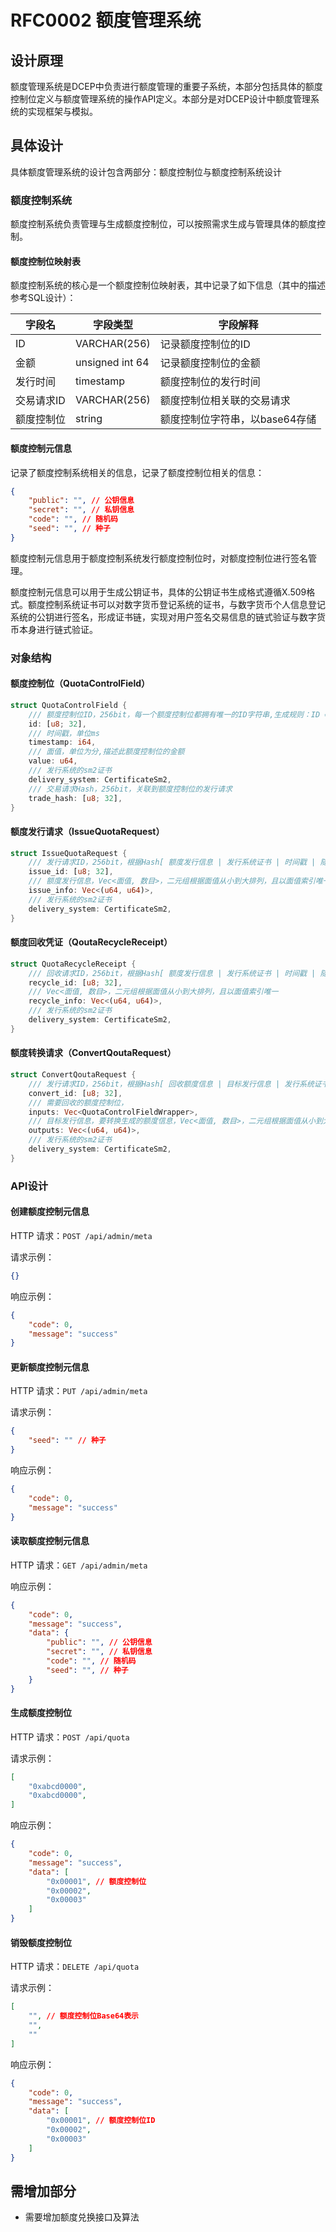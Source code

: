 # RFC0002 额度管理系统

## 设计原理

额度管理系统是DCEP中负责进行额度管理的重要子系统，本部分包括具体的额度控制位定义与额度管理系统的操作API定义。本部分是对DCEP设计中额度管理系统的实现框架与模拟。

## 具体设计

具体额度管理系统的设计包含两部分：额度控制位与额度控制系统设计

### 额度控制系统

额度控制系统负责管理与生成额度控制位，可以按照需求生成与管理具体的额度控制。

#### 额度控制位映射表

额度控制系统的核心是一个额度控制位映射表，其中记录了如下信息（其中的描述参考SQL设计）：

| 字段名     | 字段类型        | 字段解释                       |
| ---------- | --------------- | ------------------------------ |
| ID         | VARCHAR(256)    | 记录额度控制位的ID             |
| 金额       | unsigned int 64 | 记录额度控制位的金额           |
| 发行时间   | timestamp       | 额度控制位的发行时间           |
| 交易请求ID | VARCHAR(256)    | 额度控制位相关联的交易请求     |
| 额度控制位 | string          | 额度控制位字符串，以base64存储 |

#### 额度控制元信息

记录了额度控制系统相关的信息，记录了额度控制位相关的信息：

```json
{
    "public": "", // 公钥信息
    "secret": "", // 私钥信息
    "code": "", // 随机码
    "seed": "", // 种子
}
```

额度控制元信息用于额度控制系统发行额度控制位时，对额度控制位进行签名管理。

额度控制元信息可以用于生成公钥证书，具体的公钥证书生成格式遵循X.509格式。额度控制系统证书可以对数字货币登记系统的证书，与数字货币个人信息登记系统的公钥进行签名，形成证书链，实现对用户签名交易信息的链式验证与数字货币本身进行链式验证。

### 对象结构

#### 额度控制位（QuotaControlField）

```rust
struct QuotaControlField {
    /// 额度控制位ID，256bit，每一个额度控制位都拥有唯一的ID字符串,生成规则：ID = Hasher[ 时间戳 | 面额 | 发行系统标识(证书) | 交易请求哈希 | 随机值 ]
    id: [u8; 32],
    /// 时间戳，单位ms
    timestamp: i64,
    /// 面值，单位为分,描述此额度控制位的金额
    value: u64,
    /// 发行系统的sm2证书
    delivery_system: CertificateSm2,
    /// 交易请求Hash，256bit，关联到额度控制位的发行请求
    trade_hash: [u8; 32],
}
```

#### 额度发行请求（IssueQuotaRequest）

```rust
struct IssueQuotaRequest {
    /// 发行请求ID，256bit，根据Hash[ 额度发行信息 | 发行系统证书 | 时间戳 | 随机值 ]
    issue_id: [u8; 32],
    /// 额度发行信息，Vec<面值, 数目>，二元组根据面值从小到大排列，且以面值索引唯一
    issue_info: Vec<(u64, u64)>,
    /// 发行系统的sm2证书
    delivery_system: CertificateSm2,
}
```

#### 额度回收凭证（QoutaRecycleReceipt）

```rust
struct QuotaRecycleReceipt {
    /// 回收请求ID，256bit，根据Hash[ 额度发行信息 | 发行系统证书 | 时间戳 | 随机值 ]
    recycle_id: [u8; 32],
    /// Vec<面值, 数目>，二元组根据面值从小到大排列，且以面值索引唯一
    recycle_info: Vec<(u64, u64)>,
    /// 发行系统的sm2证书
    delivery_system: CertificateSm2,
}
```

#### 额度转换请求（ConvertQoutaRequest）

```rust
struct ConvertQoutaRequest {
    /// 发行请求ID，256bit，根据Hash[ 回收额度信息 | 目标发行信息 | 发行系统证书 | 时间戳 | 随机值 ]
    convert_id: [u8; 32],
    /// 需要回收的额度控制位，
    inputs: Vec<QuotaControlFieldWrapper>,
    /// 目标发行信息，要转换生成的额度信息，Vec<面值, 数目>，二元组根据面值从小到大排列，且以面值索引唯一
    outputs: Vec<(u64, u64)>,
    /// 发行系统的sm2证书
    delivery_system: CertificateSm2,
}
```

### API设计

#### 创建额度控制元信息

HTTP 请求：`POST /api/admin/meta`

请求示例：

```json
{}
```

响应示例：

```json
{
    "code": 0,
    "message": "success"
}
```

#### 更新额度控制元信息

HTTP 请求：`PUT /api/admin/meta`

请求示例：

```json
{
	"seed": "" // 种子
}
```

响应示例：

```json
{
    "code": 0,
    "message": "success"
}
```

#### 读取额度控制元信息

HTTP 请求：`GET /api/admin/meta`

响应示例：

```json
{
    "code": 0,
    "message": "success",
    "data": {
        "public": "", // 公钥信息
        "secret": "", // 私钥信息
        "code": "", // 随机码
        "seed": "", // 种子
    }
}
```

#### 生成额度控制位

HTTP 请求：`POST /api/quota`

请求示例：

```json
[
    "0xabcd0000",
    "0xabcd0000",
]
```

响应示例：

```json
{
    "code": 0,
    "message": "success",
    "data": [
        "0x00001", // 额度控制位
        "0x00002",
        "0x00003"
    ]
}
```

#### 销毁额度控制位

HTTP 请求：`DELETE /api/quota`

请求示例：

```json
[
    "", // 额度控制位Base64表示
    "",
    ""
]
```

响应示例：

```json
{
    "code": 0,
    "message": "success",
    "data": [
        "0x00001", // 额度控制位ID
        "0x00002",
        "0x00003"
    ]
}
```

## 需增加部分

- 需要增加额度兑换接口及算法